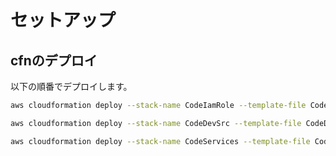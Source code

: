 # セットアップ

## cfnのデプロイ

以下の順番でデプロイします。

```bash
aws cloudformation deploy --stack-name CodeIamRole --template-file CodeIamRole.yml --capabilities CAPABILITY_NAMED_IAM
```

```bash
aws cloudformation deploy --stack-name CodeDevSrc --template-file CodeDevSrc.yml
```

```bash
aws cloudformation deploy --stack-name CodeServices --template-file CodeServices.yml
```
